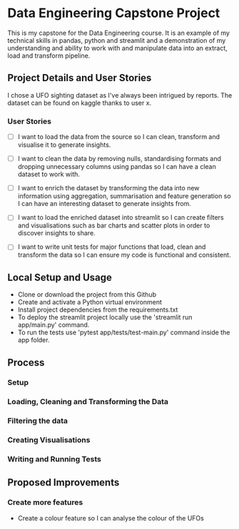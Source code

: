 # Data Engineering Capstone Project 

This is my capstone for the Data Engineering course. It is an example of my technical skills in pandas, python and streamlit and a demonstration of my understanding and ability to work with and manipulate data into an extract, load and transform pipeline. 

## Project Details and User Stories

I chose a UFO sighting dataset as I've always been intrigued by reports. The dataset can be found on kaggle thanks to user x. 

### User Stories

- [ ] I want to load the data from the source so I can clean, transform and visualise it to generate insights.
- [ ] I want to clean the data by removing nulls, standardising formats and dropping unnecessary columns using pandas so I can have a clean dataset to work with.
- [ ] I want to enrich the dataset by transforming the data into new information using aggregation, summarisation and feature generation so I can have an interesting dataset to generate insights from. 
- [ ] I want to load the enriched dataset into streamlit so I can create filters and visualisations such as bar charts and scatter plots in order to discover insights to share.
- [ ] I want to write unit tests for major functions that load, clean and transform the data so I can ensure my code is functional and consistent.


## Local Setup and Usage

- Clone or download the project from this Github
- Create and activate a Python virtual environment
- Install project dependencies from the requirements.txt
- To deploy the streamlit project locally use the 'streamlit run app/main.py' command.
- To run the tests use 'pytest app/tests/test-main.py' command inside the app folder.


## Process

### Setup



### Loading, Cleaning and Transforming the Data

### Filtering the data

### Creating Visualisations

### Writing and Running Tests

## Proposed Improvements

### Create more features

- Create a colour feature so I can analyse the colour of the UFOs